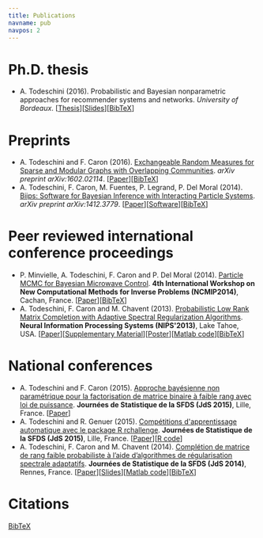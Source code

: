 ```yaml
---
title: Publications
navname: pub
navpos: 2
---
```


# Ph.D. thesis

* A. Todeschini (2016).
Probabilistic and Bayesian nonparametric approaches for recommender systems and networks. 
_University of Bordeaux_.
[[Thesis](https://www.dropbox.com/s/litxxk500rvt9l0/thesis_v3.pdf?dl=1)][[Slides](https://www.dropbox.com/s/l4dhu50pql0vluj/thesis_pres.pdf?dl=1)][[BibTeX](cite.html)]

# Preprints

* A. Todeschini and F. Caron (2016). 
[Exchangeable Random Measures for Sparse and Modular Graphs with Overlapping Communities](http://arxiv.org/abs/1602.02114). 
_arXiv preprint arXiv:1602.02114_. 
[[Paper](http://arxiv.org/pdf/1602.02114v1.pdf)][[BibTeX](cite.html)]
* A. Todeschini, F. Caron, M. Fuentes, P. Legrand, P. Del Moral (2014). 
[Biips: Software for Bayesian Inference with Interacting Particle Systems](http://arxiv.org/abs/1412.3779). 
_arXiv preprint arXiv:1412.3779_.
[[Paper](http://arxiv.org/pdf/1412.3779v1)][[Software](https://biips.github.io/)][[BibTeX](cite.html)]

# Peer reviewed international conference proceedings

* P. Minvielle, A. Todeschini, F. Caron and P. Del Moral (2014). 
[Particle MCMC for Bayesian Microwave Control](http://iopscience.iop.org/1742-6596/542/1/012007).
**4th International Workshop on New Computational Methods for Inverse Problems (NCMIP2014)**, Cachan, France.
[[Paper](http://iopscience.iop.org/1742-6596/542/1/012007/pdf/1742-6596_542_1_012007.pdf)][[BibTeX](cite.html)]
* A. Todeschini, F. Caron and M. Chavent (2013). 
[Probabilistic Low Rank Matrix Completion with Adaptive Spectral Regularization Algorithms](http://papers.nips.cc/paper/5005-probabilistic-low-rank-matrix-completion-with-adaptive-spectral-regularization-algorithms). 
**Neural Information Processing Systems (NIPS'2013)**, Lake Tahoe, USA.
[[Paper](http://papers.nips.cc/paper/5005-probabilistic-low-rank-matrix-completion-with-adaptive-spectral-regularization-algorithms.pdf)][[Supplementary Material](/doc/TodeschiniCaronChavent_NIPS2013_supp.pdf)][[Poster](/doc/TodeschiniCaronChavent_NIPS2013_poster.pdf)][[Matlab code](hasi.html)][[BibTeX](cite.html)]

# National conferences

* A. Todeschini and F. Caron (2015). 
[Approche bayésienne non paramétrique pour la factorisation de matrice binaire à faible rang avec loi de puissance](http://jds2015.sfds.asso.fr/prog/showabstract.php?id=209). 
**Journées de Statistique de la SFDS (JdS 2015)**, Lille, France. 
[[Paper](http://papersjds15.sfds.asso.fr/submission_209.pdf)]
* A. Todeschini and R. Genuer (2015). 
[Compétitions d'apprentissage automatique avec le package R rchallenge](http://jds2015.sfds.asso.fr/prog/showabstract.php?id=211). 
**Journées de Statistique de la SFDS (JdS 2015)**, Lille, France.
[[Paper](http://papersjds15.sfds.asso.fr/submission_211.pdf)][[R code](http://adrtod.github.io/rchallenge/)]
* A. Todeschini, F. Caron and M. Chavent (2014).
[Complétion de matrice de rang faible probabiliste à l’aide d’algorithmes de régularisation spectrale adaptatifs](http://jds2014.sfds.asso.fr/prog/showabstract.php?id=235).
**Journées de Statistique de la SFDS (JdS 2014)**, Rennes, France. [[Paper](http://papersjds14.sfds.asso.fr/submission_235.pdf)][[Slides](/doc/TodeschiniCaronChavent_jds2014_slides.pdf)][[Matlab code](hasi.html)][[BibTeX](cite.html)]


# Citations

[<i class="ai ai-google-scholar-square fs-120"></i>](https://scholar.google.fr/citations?user=ivSX6d3wzKIC&hl=en)
[BibTeX](cite.html)
